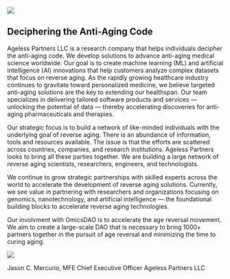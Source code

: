 
![](https://i1.wp.com/agelesspartners.com/wp-content/uploads/2020/11/age-logo.jpg?fit=250%2C250&ssl=1)

## Deciphering the Anti-Aging Code

Ageless Partners LLC is a research company that helps individuals decipher the anti-aging code. We develop solutions to advance anti-aging medical science worldwide. Our goal is to create machine learning (ML) and artificial intelligence (AI) innovations that help customers analyze complex datasets that focus on reverse aging. As the rapidly growing healthcare industry continues to gravitate toward personalized medicine, we believe targeted anti-aging solutions are the key to extending our healthspan. Our team specializes in delivering tailored software products and services — unlocking the potential of data — thereby accelerating discoveries for anti-aging pharmaceuticals and therapies.

Our strategic focus is to build a network of like-minded individuals with the underlying goal of reverse aging. There is an abundance of information, tools and resources available. The issue is that the efforts are scattered across countries, companies, and research institutions. Ageless Partners looks to bring all these parties together. We are building a large network of reverse aging scientists, researchers, engineers, and technologists.

We continue to grow strategic partnerships with skilled experts across the world to accelerate the development of reverse aging solutions. Currently, we see value in partnering with researchers and organizations focusing on genomics, nanotechnology, and artificial intelligence — the foundational building blocks to accelerate reverse aging technologies.

Our involvment with OmicsDAO is to accelerate the age reversal movement. We aim to create a large-scale DAO that is necessary to bring 1000+ partners together in the pursuit of age reversal and minimizing the time to curing aging.

![](https://i0.wp.com/agelesspartners.com/wp-content/uploads/2021/09/jason-headshot.jpg?fit=250%2C250&ssl=1)

Jason C. Mercurio, MFE
Chief Executive Officer
Ageless Partners LLC
